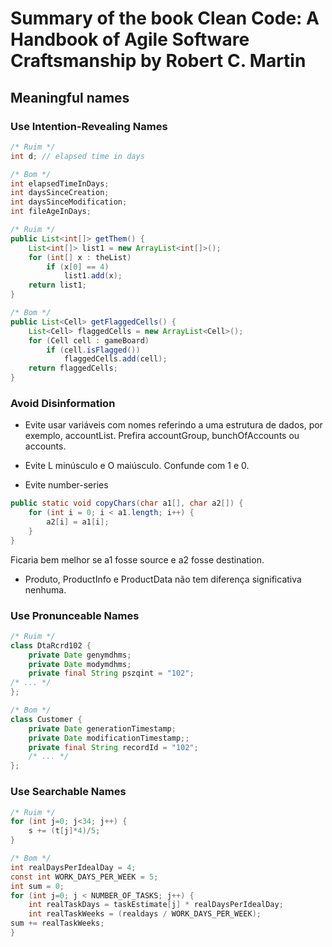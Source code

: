 # Summary of the book Clean Code: A Handbook of Agile Software Craftsmanship by Robert C. Martin

## Meaningful names

### Use Intention-Revealing Names

```java
/* Ruim */
int d; // elapsed time in days

/* Bom */
int elapsedTimeInDays;
int daysSinceCreation;
int daysSinceModification;
int fileAgeInDays;
```

```java
/* Ruim */
public List<int[]> getThem() {
	List<int[]> list1 = new ArrayList<int[]>();
	for (int[] x : theList)
		if (x[0] == 4)
			list1.add(x);
	return list1;
}

/* Bom */
public List<Cell> getFlaggedCells() {
	List<Cell> flaggedCells = new ArrayList<Cell>();
	for (Cell cell : gameBoard)
		if (cell.isFlagged())
			flaggedCells.add(cell);
	return flaggedCells;
}
```

### Avoid Disinformation
* Evite usar variáveis com nomes referindo a uma estrutura de dados, por exemplo, accountList. Prefira accountGroup, bunchOfAccounts ou accounts.
* Evite L minúsculo e O maiúsculo. Confunde com 1 e 0.

* Evite number-series
```java
public static void copyChars(char a1[], char a2[]) {
	for (int i = 0; i < a1.length; i++) {
		a2[i] = a1[i];
	}
}
```
Ficaria bem melhor se a1 fosse source e a2 fosse destination.

* Produto, ProductInfo e ProductData não tem diferença significativa nenhuma.

### Use Pronunceable Names
```java
/* Ruim */
class DtaRcrd102 {
	private Date genymdhms;
	private Date modymdhms;
	private final String pszqint = "102";
/* ... */
};

/* Bom */
class Customer {
	private Date generationTimestamp;
	private Date modificationTimestamp;;
	private final String recordId = "102";
	/* ... */
};
```

### Use Searchable Names
```java
/* Ruim */
for (int j=0; j<34; j++) {
	s += (t[j]*4)/5;
}

/* Bom */
int realDaysPerIdealDay = 4;
const int WORK_DAYS_PER_WEEK = 5;
int sum = 0;
for (int j=0; j < NUMBER_OF_TASKS; j++) {
	int realTaskDays = taskEstimate[j] * realDaysPerIdealDay;
	int realTaskWeeks = (realdays / WORK_DAYS_PER_WEEK);
sum += realTaskWeeks;
}
```